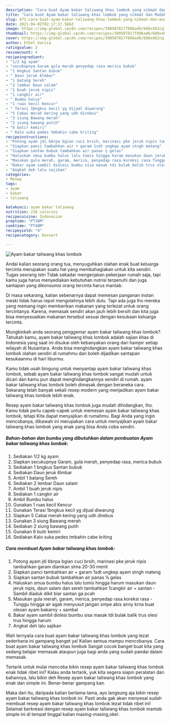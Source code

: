 ```yaml
---
description: "Cara buat Ayam bakar taliwang khas lombok yang nikmat dan Mudah Dibuat"
title: "Cara buat Ayam bakar taliwang khas lombok yang nikmat dan Mudah Dibuat"
slug: 471-cara-buat-ayam-bakar-taliwang-khas-lombok-yang-nikmat-dan-mudah-dibuat
date: 2021-04-02T02:17:17.566Z
image: https://img-global.cpcdn.com/recipes/390587817f896ad6/680x482cq70/ayam-bakar-taliwang-khas-lombok-foto-resep-utama.jpg
thumbnail: https://img-global.cpcdn.com/recipes/390587817f896ad6/680x482cq70/ayam-bakar-taliwang-khas-lombok-foto-resep-utama.jpg
cover: https://img-global.cpcdn.com/recipes/390587817f896ad6/680x482cq70/ayam-bakar-taliwang-khas-lombok-foto-resep-utama.jpg
author: Ethel Garcia
ratingvalue: 3
reviewcount: 4
recipeingredient:
- "1/2 kg ayam"
- "secukupnya Garam gula merah penyedap rasa merica bubuk"
- "1 bngkus Santan bubuk"
- " Daun jeruk 6lmbar"
- "1 batang Sereh"
- "2 lembar Daun salam"
- "1 buah jeruk nipis"
- "1 cangkir air"
- " Bumbu halus"
- "1 ruas kecil Kencur"
- " Terasi 1bngkus kecil yg dijual diwarung"
- "5 Cabai merah kering yang udh direbus"
- "3 siung Bawang merah"
- "2 siung bawang putih"
- "6 butir kemiri"
- " Kalo suka pedes tmbahin cabe kriting"
recipeinstructions:
- "Potong ayam jdi bbrpa bgian cuci brsih, marinasi pke jeruk nipis tambahkan garam diamkan slma 20-30 menit"
- "Siapkan panci tambahkan air + garam 1sdt ungkep ayam stngh mateng"
- "Siapkan santan bubuk tambahkan air panas ¼ gelas"
- "Haluskan smua bumbu halus lalu tumis hingga harum masukan daun jeruk nipis, daun salam dan sereh tambahkan 1cangkir air + santan Sambil diaduk dikit biar santan ga pcah"
- "Masukan gula merah, garam, merica, penyedap rasa.koreksi rasa Tunggu hingga air agak menyusut jangan smpe abis airny krna buat olesan ayam bakarny + sambal"
- "Bakar ayam sambil diolesi bumbu sisa masak tdi bulak balik trus olesi trus hingga harum"
- "Angkat deh lalu sajikan"
categories:
- Resep
tags:
- ayam
- bakar
- taliwang

katakunci: ayam bakar taliwang 
nutrition: 218 calories
recipecuisine: Indonesian
preptime: "PT38M"
cooktime: "PT40M"
recipeyield: "4"
recipecategory: Dessert

---
```



![Ayam bakar taliwang khas lombok](https://img-global.cpcdn.com/recipes/390587817f896ad6/680x482cq70/ayam-bakar-taliwang-khas-lombok-foto-resep-utama.jpg)

Andai kalian seorang orang tua, menyuguhkan olahan enak buat keluarga tercinta merupakan suatu hal yang membahagiakan untuk kita sendiri. Tugas seorang istri Tidak sekadar mengerjakan pekerjaan rumah saja, tapi kamu juga harus menyediakan kebutuhan nutrisi terpenuhi dan juga santapan yang dikonsumsi orang tercinta harus mantab.

Di masa  sekarang, kalian sebenarnya dapat memesan panganan instan meski tidak harus repot mengolahnya lebih dulu. Tapi ada juga lho mereka yang memang ingin memberikan makanan yang terlezat untuk orang tercintanya. Karena, memasak sendiri akan jauh lebih bersih dan kita juga bisa menyesuaikan makanan tersebut sesuai dengan kesukaan keluarga tercinta. 



Mungkinkah anda seorang penggemar ayam bakar taliwang khas lombok?. Tahukah kamu, ayam bakar taliwang khas lombok adalah sajian khas di Indonesia yang saat ini disukai oleh kebanyakan orang dari hampir setiap wilayah di Nusantara. Anda bisa menghidangkan ayam bakar taliwang khas lombok olahan sendiri di rumahmu dan boleh dijadikan santapan kesukaanmu di hari liburmu.

Kamu tidak usah bingung untuk menyantap ayam bakar taliwang khas lombok, sebab ayam bakar taliwang khas lombok sangat mudah untuk dicari dan kamu pun dapat menghidangkannya sendiri di rumah. ayam bakar taliwang khas lombok boleh dimasak dengan beraneka cara. Sekarang telah banyak sekali resep modern yang menjadikan ayam bakar taliwang khas lombok lebih enak.

Resep ayam bakar taliwang khas lombok juga mudah dihidangkan, lho. Kamu tidak perlu capek-capek untuk memesan ayam bakar taliwang khas lombok, tetapi Kita dapat menyajikan di rumahmu. Bagi Anda yang ingin mencobanya, dibawah ini merupakan cara untuk menyajikan ayam bakar taliwang khas lombok yang enak yang bisa Anda coba sendiri.

<!--inarticleads1-->

##### Bahan-bahan dan bumbu yang dibutuhkan dalam pembuatan Ayam bakar taliwang khas lombok:

1. Sediakan 1/2 kg ayam
1. Siapkan secukupnya Garam, gula merah, penyedap rasa, merica bubuk
1. Sediakan 1 bngkus Santan bubuk
1. Sediakan  Daun jeruk 6lmbar
1. Ambil 1 batang Sereh
1. Sediakan 2 lembar Daun salam
1. Ambil 1 buah jeruk nipis
1. Sediakan 1 cangkir air
1. Ambil  Bumbu halus
1. Gunakan 1 ruas kecil Kencur
1. Gunakan  Terasi 1bngkus kecil yg dijual diwarung
1. Siapkan 5 Cabai merah kering yang udh direbus
1. Gunakan 3 siung Bawang merah
1. Sediakan 2 siung bawang putih
1. Gunakan 6 butir kemiri
1. Sediakan  Kalo suka pedes tmbahin cabe kriting




<!--inarticleads2-->

##### Cara membuat Ayam bakar taliwang khas lombok:

1. Potong ayam jdi bbrpa bgian cuci brsih, marinasi pke jeruk nipis tambahkan garam diamkan slma 20-30 menit
1. Siapkan panci tambahkan air + garam 1sdt ungkep ayam stngh mateng
1. Siapkan santan bubuk tambahkan air panas ¼ gelas
1. Haluskan smua bumbu halus lalu tumis hingga harum masukan daun jeruk nipis, daun salam dan sereh tambahkan 1cangkir air + santan - Sambil diaduk dikit biar santan ga pcah
1. Masukan gula merah, garam, merica, penyedap rasa.koreksi rasa - Tunggu hingga air agak menyusut jangan smpe abis airny krna buat olesan ayam bakarny + sambal
1. Bakar ayam sambil diolesi bumbu sisa masak tdi bulak balik trus olesi trus hingga harum
1. Angkat deh lalu sajikan




Wah ternyata cara buat ayam bakar taliwang khas lombok yang lezat sederhana ini gampang banget ya! Kalian semua mampu mencobanya. Cara buat ayam bakar taliwang khas lombok Sangat cocok banget buat kita yang sedang belajar memasak ataupun juga bagi anda yang sudah pandai dalam memasak.

Tertarik untuk mulai mencoba bikin resep ayam bakar taliwang khas lombok enak tidak ribet ini? Kalau anda tertarik, yuk kita segera siapin peralatan dan bahannya, lalu bikin deh Resep ayam bakar taliwang khas lombok yang enak dan simple ini. Benar-benar gampang kan. 

Maka dari itu, daripada kalian berlama-lama, ayo langsung aja bikin resep ayam bakar taliwang khas lombok ini. Pasti anda gak akan menyesal sudah membuat resep ayam bakar taliwang khas lombok lezat tidak ribet ini! Selamat berkreasi dengan resep ayam bakar taliwang khas lombok mantab simple ini di tempat tinggal kalian masing-masing,oke!.

